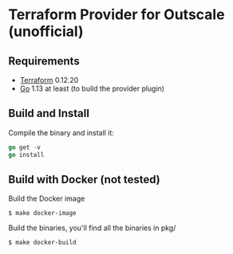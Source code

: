 Terraform Provider for Outscale (unofficial)
==================

Requirements
------------

- [Terraform](https://www.terraform.io/downloads.html) 0.12.20
- [Go](https://golang.org/doc/install) 1.13 at least (to build the provider plugin)

Build and Install
---------------------

Compile the binary and install it:
```go
go get -v
go install
```

Build with Docker (not tested)
---------------------

Build the Docker image

```
$ make docker-image
```

Build the binaries, you'll find all the binaries in pkg/

```
$ make docker-build
```

